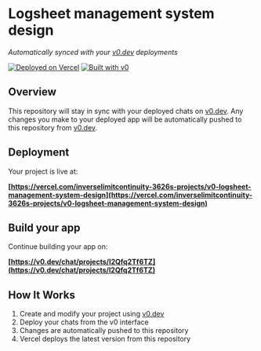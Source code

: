 # Logsheet management system design

*Automatically synced with your [v0.dev](https://v0.dev) deployments*

[![Deployed on Vercel](https://img.shields.io/badge/Deployed%20on-Vercel-black?style=for-the-badge&logo=vercel)](https://vercel.com/inverselimitcontinuity-3626s-projects/v0-logsheet-management-system-design)
[![Built with v0](https://img.shields.io/badge/Built%20with-v0.dev-black?style=for-the-badge)](https://v0.dev/chat/projects/I2Qfq2Tf6TZ)

## Overview

This repository will stay in sync with your deployed chats on [v0.dev](https://v0.dev).
Any changes you make to your deployed app will be automatically pushed to this repository from [v0.dev](https://v0.dev).

## Deployment

Your project is live at:

**[https://vercel.com/inverselimitcontinuity-3626s-projects/v0-logsheet-management-system-design](https://vercel.com/inverselimitcontinuity-3626s-projects/v0-logsheet-management-system-design)**

## Build your app

Continue building your app on:

**[https://v0.dev/chat/projects/I2Qfq2Tf6TZ](https://v0.dev/chat/projects/I2Qfq2Tf6TZ)**

## How It Works

1. Create and modify your project using [v0.dev](https://v0.dev)
2. Deploy your chats from the v0 interface
3. Changes are automatically pushed to this repository
4. Vercel deploys the latest version from this repository